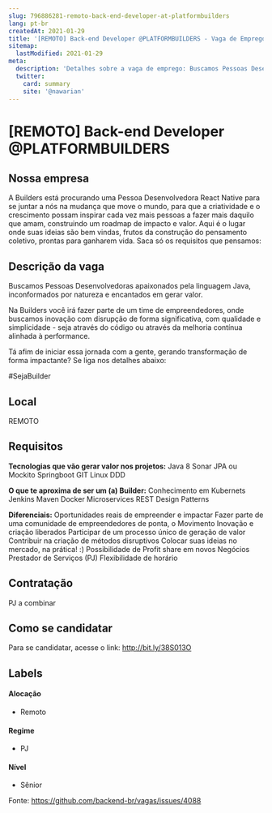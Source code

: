 ```yaml
---
slug: 796886281-remoto-back-end-developer-at-platformbuilders
lang: pt-br
createdAt: 2021-01-29
title: '[REMOTO] Back-end Developer @PLATFORMBUILDERS - Vaga de Emprego'
sitemap:
  lastModified: 2021-01-29
meta:
  description: 'Detalhes sobre a vaga de emprego: Buscamos Pessoas Desenvolvedoras apaixonados pela linguagem Java, inconformados por natureza e encantados em gerar valor.  Na Builders você irá fazer parte de um time de empreendedores, onde buscamos inovação com disrupção de forma significativa, com qualidade e simplicidade - seja através do código ou através da melhoria contínua alinhada à performance.  Tá afim de iniciar essa jornada com a gente, gerando transformação de forma impactante? Se liga nos detalhes abaixo: #SejaBuilder'
  twitter:
    card: summary
    site: '@nawarian'
---
```


# [REMOTO] Back-end Developer @PLATFORMBUILDERS

<!--
==================================================
Caso a vaga for remoto durante a pandemia informar no texto "Remoto durante o covid"
==================================================
-->
<!-- 
==================================================
POR FAVOR, SÓ POSTE SE A VAGA FOR PARA BACK-END!

Não faça distinção de gênero no título da vaga.

Use: "Back-End Developer" ao invés de 
"Desenvolvedor Back-End" \o/

Exemplo: `[São Paulo] Back-End Developer @ NOME DA EMPRESA`
==================================================
-->
<!--
==================================================
Caso a vaga for remoto durante a pandemia deixar a linha abaixo
==================================================
-->


## Nossa empresa

A Builders está procurando uma Pessoa Desenvolvedora React Native para se juntar a nós na mudança que move o mundo, para que a criatividade e o crescimento possam inspirar cada vez mais pessoas a fazer mais daquilo que amam, construindo um roadmap de impacto e valor.
Aqui é o lugar onde suas ideias são bem vindas, frutos da construção do pensamento coletivo, prontas para ganharem vida.
Saca só os requisitos que pensamos:

## Descrição da vaga

Buscamos Pessoas Desenvolvedoras apaixonados pela linguagem Java, inconformados por natureza e encantados em gerar valor. 

Na Builders você irá fazer parte de um time de empreendedores, onde buscamos inovação com disrupção de forma significativa, com qualidade e simplicidade - seja através do código ou através da melhoria contínua alinhada à performance. 

Tá afim de iniciar essa jornada com a gente, gerando transformação de forma impactante? Se liga nos detalhes abaixo:

#SejaBuilder

## Local

REMOTO

## Requisitos

**Tecnologias que vão gerar valor nos projetos:**
Java 8
Sonar
JPA ou Mockito
Springboot
GIT
Linux
DDD

**O que te aproxima de ser um (a) Builder:**
Conhecimento em Kubernets
Jenkins
Maven
Docker
Microservices
REST
Design Patterns


**Diferenciais:**
Oportunidades reais de empreender e impactar
Fazer parte de uma comunidade de empreendedores de ponta, o Movimento
Inovação e criação liberados
Participar de um processo único de geração de valor
Contribuir na criação de métodos disruptivos
Colocar suas ideias no mercado, na prática! :)
Possibilidade de Profit share em novos Negócios
Prestador de Serviços (PJ)
Flexibilidade de horário

## Contratação

PJ a combinar

## Como se candidatar

Para se candidatar, acesse o link: http://bit.ly/38S013O


## Labels
<!-- retire os labels que não fazem sentido à vaga -->

#### Alocação
- Remoto

#### Regime

- PJ

#### Nível

- Sênior





Fonte: https://github.com/backend-br/vagas/issues/4088